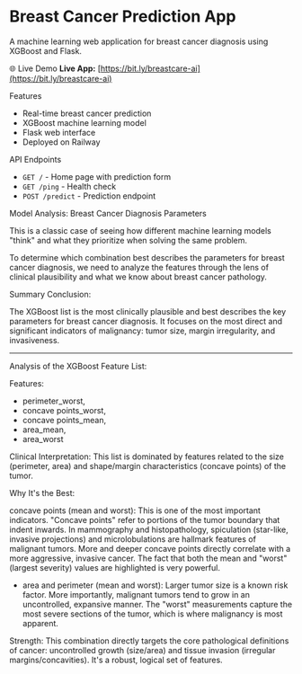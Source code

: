 # Breast Cancer Prediction App

A machine learning web application for breast cancer diagnosis using XGBoost and Flask.

🌐 Live Demo
**Live App:** [https://bit.ly/breastcare-ai](https://bit.ly/breastcare-ai)

Features
- Real-time breast cancer prediction
- XGBoost machine learning model
- Flask web interface
- Deployed on Railway

API Endpoints
- `GET /` - Home page with prediction form
- `GET /ping` - Health check
- `POST /predict` - Prediction endpoint



Model Analysis: Breast Cancer Diagnosis Parameters

This is a classic case of seeing how different machine learning models "think" and
what they prioritize when solving the same problem.

To determine which combination best describes the parameters for breast cancer diagnosis, 
we need to analyze the features through the lens of clinical plausibility and what we 
know about breast cancer pathology.


Summary Conclusion:

The XGBoost list is the most clinically plausible and best describes the key parameters 
for breast cancer diagnosis. It focuses on the most direct and significant indicators 
of malignancy: tumor size, margin irregularity, and invasiveness.

---

Analysis of the XGBoost Feature List:

Features: 
- perimeter_worst, 
- concave points_worst, 
- concave points_mean,
- area_mean, 
- area_worst

Clinical Interpretation:
This list is dominated by features related to the size (perimeter, area) and shape/margin 
characteristics (concave points) of the tumor.


Why It's the Best:

concave points (mean and worst): This is one of the most important indicators. 
"Concave points" refer to portions of the tumor boundary that indent inwards. In mammography and histopathology, 
spiculation (star-like, invasive projections) and microlobulations are hallmark features of malignant tumors.
More and deeper concave points directly correlate with a more aggressive, invasive cancer. The fact that both 
the mean and "worst" (largest severity) values are highlighted is very powerful.

- area and perimeter (mean and worst): Larger tumor size is a known risk factor. More importantly,
  malignant tumors tend to grow in an uncontrolled, expansive manner. The "worst" measurements capture the
  most severe sections of the tumor, which is where malignancy is most apparent.

Strength:
This combination directly targets the core pathological definitions of cancer: uncontrolled growth (size/area) and 
tissue invasion (irregular margins/concavities). It's a robust, logical set of features.
